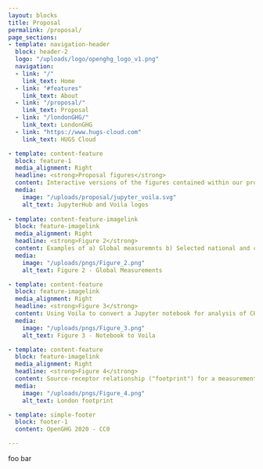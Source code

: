 ```yaml
---
layout: blocks
title: Proposal
permalink: /proposal/
page_sections:
- template: navigation-header
  block: header-2
  logo: "/uploads/logo/openghg_logo_v1.png"
  navigation:
  - link: "/"
    link_text: Home
  - link: "#features"
    link_text: About
  - link: "/proposal/"
    link_text: Proposal
  - link: "/londonGHG/"
    link_text: LondonGHG
  - link: "https://www.hugs-cloud.com"
    link_text: HUGS Cloud

- template: content-feature
  block: feature-1
  media_alignment: Right
  headline: <strong>Proposal figures</strong>
  content: Interactive versions of the figures contained within our proposal are accessible using our Voila rendered notebooks
  media:
    image: "/uploads/proposal/jupyter_voila.svg"
    alt_text: JupyterHub and Voila logos
  
- template: content-feature-imagelink
  block: feature-imagelink
  media_alignment: Right
  headline: <strong>Figure 2</strong>
  content: Examples of a) Global measuremnts b) Selected national and contintental ICOS stations c) Current and planned sites from the LondonGHG project
  media:
    image: "/uploads/pngs/Figure_2.png"
    alt_text: Figure 2 - Global Measurements

- template: content-feature
  block: feature-imagelink
  media_alignment: Right
  headline: <strong>Figure 3</strong>
  content: Using Voila to convert a Jupyter notebook for analysis of CH<sub>4</sub> data 
  media:
    image: "/uploads/pngs/Figure_3.png"
    alt_text: Figure 3 - Notebook to Voila

- template: content-feature
  block: feature-imagelink
  media_alignment: Right
  headline: <strong>Figure 4</strong>
  content: Source-receptor relationship ("footprint") for a measurement at the Thames Barrier, overlaid on  London's tree canopy cover 
  media:
    image: "/uploads/pngs/Figure_4.png"
    alt_text: London footprint

- template: simple-footer
  block: footer-1
  content: OpenGHG 2020 - CC0

---
```

foo bar